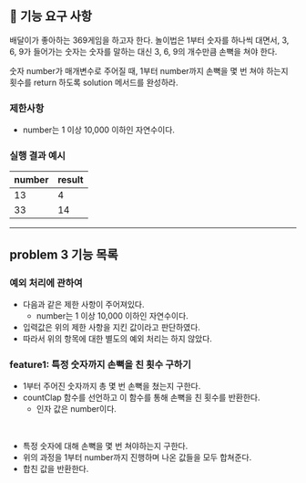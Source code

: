 ## 🚀 기능 요구 사항

배달이가 좋아하는 369게임을 하고자 한다. 놀이법은 1부터 숫자를 하나씩 대면서, 3, 6, 9가 들어가는 숫자는 숫자를 말하는 대신 3, 6, 9의 개수만큼 손뼉을 쳐야 한다.

숫자 number가 매개변수로 주어질 때, 1부터 number까지 손뼉을 몇 번 쳐야 하는지 횟수를 return 하도록 solution 메서드를 완성하라.

### 제한사항

- number는 1 이상 10,000 이하인 자연수이다.

### 실행 결과 예시

| number | result |
| --- | --- |
| 13 | 4 |
| 33 | 14 |

---
## problem 3 기능 목록
### 예외 처리에 관하여
- 다음과 같은 제한 사항이 주어져있다.
  - number는 1 이상 10,000 이하인 자연수이다.
- 입력값은 위의 제한 사항을 지킨 값이라고 판단하였다.
- 따라서 위의 항목에 대한 별도의 예외 처리는 하지 않았다.

### feature1: 특정 숫자까지 손뼉을 친 횟수 구하기
- 1부터 주어진 숫자까지 총 몇 번 손뼉을 쳤는지 구한다.
- countClap 함수를 선언하고 이 함수를 통해 손뼉을 친 횟수를 반환한다.
  - 인자 값은 number이다.
<br>

- 특정 숫자에 대해 손뼉을 몇 번 쳐야하는지 구한다.
- 위의 과정을 1부터 number까지 진행하며 나온 값들을 모두 합쳐준다.
- 합친 값을 반환한다.